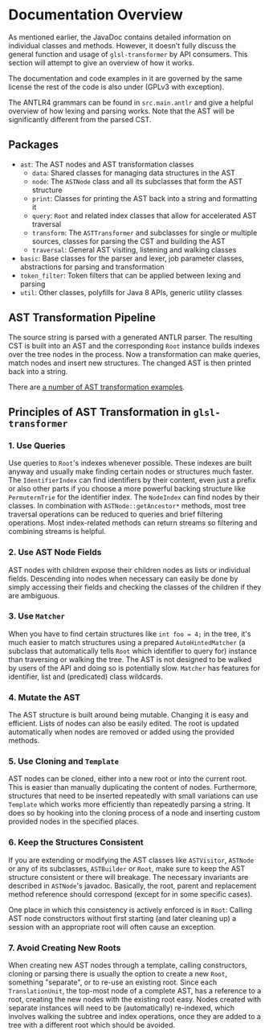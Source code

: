 # Documentation Overview

As mentioned earlier, the JavaDoc contains detailed information on individual classes and methods. However, it doesn't fully discuss the general function and usage of `glsl-transformer` by API consumers. This section will attempt to give an overview of how it works.

The documentation and code examples in it are governed by the same license the rest of the code is also under (GPLv3 with exception).

The ANTLR4 grammars can be found in `src.main.antlr` and give a helpful overview of how lexing and parsing works. Note that the AST will be significantly different from the parsed CST.

## Packages

- `ast`: The AST nodes and AST transformation classes
  - `data`: Shared classes for managing data structures in the AST
  - `node`: The `ASTNode` class and all its subclasses that form the AST structure
  - `print`: Classes for printing the AST back into a string and formatting it
  - `query`: `Root` and related index classes that allow for accelerated AST traversal
  - `transform`: The `ASTTransformer` and subclasses for single or multiple sources, classes for parsing the CST and building the AST
  - `traversal`: General AST visiting, listening and walking classes
- `basic`: Base classes for the parser and lexer, job parameter classes, abstractions for parsing and transformation
- `token_filter`: Token filters that can be applied between lexing and parsing
- `util`: Other classes, polyfills for Java 8 APIs, generic utility classes

## AST Transformation Pipeline

The source string is parsed with a generated ANTLR parser. The resulting CST is built into an AST and the corresponding `Root` instance builds indexes over the tree nodes in the process. Now a transformation can make queries, match nodes and insert new structures. The changed AST is then printed back into a string.

There are [a number of AST transformation examples](AST-examples.md).

## Principles of AST Transformation in `glsl-transformer`

### 1. Use Queries

Use queries to `Root`'s indexes whenever possible. These indexes are built anyway and usually make finding certain nodes or structures much faster. The `IdentifierIndex` can find identifiers by their content, even just a prefix or also other parts if you choose a more powerful backing structure like `PermutermTrie` for the identifier index. The `NodeIndex` can find nodes by their classes. In combination with `ASTNode::getAncestor*` methods, most tree traversal operations can be reduced to queries and brief filtering operations. Most index-related methods can return streams so filtering and combining streams is helpful.

### 2. Use AST Node Fields

AST nodes with children expose their children nodes as lists or individual fields. Descending into nodes when necessary can easily be done by simply accessing their fields and checking the classes of the children if they are ambiguous.

### 3. Use `Matcher`

When you have to find certain structures like `int foo = 4;` in the tree, it's much easier to match structures using a prepared `AutoHintedMatcher` (a subclass that automatically tells `Root` which identifier to query for) instance than traversing or walking the tree. The AST is not designed to be walked by users of the API and doing so is potentially slow. `Matcher` has features for identifier, list and (predicated) class wildcards.

### 4. Mutate the AST

The AST structure is built around being mutable. Changing it is easy and efficient. Lists of nodes can also be easily edited. The root is updated automatically when nodes are removed or added using the provided methods.

### 5. Use Cloning and `Template`

AST nodes can be cloned, either into a new root or into the current root. This is easier than manually duplicating the content of nodes. Furthermore, structures that need to be inserted repeatedly with small variations can use `Template` which works more efficiently than repeatedly parsing a string. It does so by hooking into the cloning process of a node and inserting custom provided nodes in the specified places.

### 6. Keep the Structures Consistent

If you are extending or modifying the AST classes like `ASTVisitor`, `ASTNode` or any of its subclasses, `ASTBuilder` or `Root`, make sure to keep the AST structure consistent or there will breakage. The necessary invariants are described in `ASTNode`'s javadoc. Basically, the root, parent and replacement method reference should correspond (except for in some specific cases).

One place in which this consistency is actively enforced is in `Root`: Calling AST node constructors without first starting (and later cleaning up) a session with an appropriate root will often cause an exception.

### 7. Avoid Creating New Roots

When creating new AST nodes through a template, calling constructors, cloning or parsing there is usually the option to create a new `Root`, something "separate", or to re-use an existing root. Since each `TranslationUnit`, the top-most node of a complete AST, has a reference to a root, creating the new nodes with the existing root easy. Nodes created with separate instances will need to be (automatically) re-indexed, which involves walking the subtree and index operations, once they are added to a tree with a different root which should be avoided.
